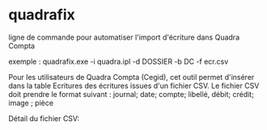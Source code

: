 # quadrafix
ligne de commande pour automatiser l'import d'écriture dans Quadra Compta

exemple :
    quadrafix.exe -i quadra.ipl -d DOSSIER -b DC -f ecr.csv

Pour les utilisateurs de Quadra Compta (Cegid), cet outil permet d'insérer dans la table Ecritures des écritures issues d'un fichier CSV.
Le fichier CSV doit prendre le format suivant :
journal; date; compte; libellé, débit; crédit; image ; pièce

Détail du fichier CSV:
